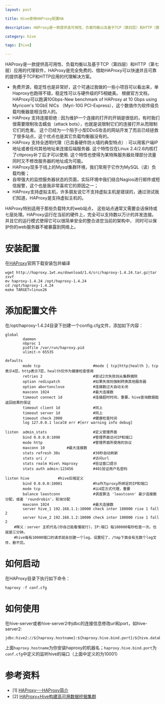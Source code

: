 ```yaml
---
layout: post

title: Hive使用HAProxy配置HA

description: HAProxy是一款提供高可用性、负载均衡以及基于TCP（第四层）和HTTP（第七层）应用的代理软件，HAProxy是完全免费的、借助HAProxy可以快速并且可靠的提供基于TCP和HTTP应用的代理解决方案。

category: hive

tags: [hive]

---
```


HAProxy是一款提供高可用性、负载均衡以及基于TCP（第四层）和HTTP（第七层）应用的代理软件，HAProxy是完全免费的、借助HAProxy可以快速并且可靠的提供基于TCP和HTTP应用的代理解决方案。

- 免费开源，稳定性也是非常好，这个可通过我做的一些小项目可以看出来，单Haproxy也跑得不错，稳定性可以与硬件级的F5相媲美。
根据官方文档，HAProxy可以跑满10Gbps-New benchmark of HAProxy at 10 Gbps using Myricom's 10GbE NICs （Myri-10G PCI-Express），这个数值作为软件级负载均衡器是相当惊人的。
- HAProxy 支持连接拒绝 : 因为维护一个连接的打开的开销是很低的，有时我们很需要限制攻击蠕虫（attack bots），也就是说限制它们的连接打开从而限制它们的危害。 这个已经为一个陷于小型DDoS攻击的网站开发了而且已经拯救了很多站点，这个优点也是其它负载均衡器没有的。
- HAProxy 支持全透明代理（已具备硬件防火墙的典型特点）: 可以用客户端IP地址或者任何其他地址来连接后端服务器. 这个特性仅在Linux 2.4/2.6内核打了cttproxy补丁后才可以使用. 这个特性也使得为某特殊服务器处理部分流量同时又不修改服务器的地址成为可能。
- HAProxy现多于线上的Mysql集群环境，我们常用于它作为MySQL（读）负载均衡；
- 自带强大的监控服务器状态的页面，实际环境中我们结合Nagios进行邮件或短信报警，这个也是我非常喜欢它的原因之一；
- HAProxy支持虚拟主机，许多朋友说它不支持虚拟主机是错误的，通过测试我们知道，HAProxy是支持虚拟主机的。

HAProxy特别适用于那些负载特大的web站点， 这些站点通常又需要会话保持或七层处理。HAProxy运行在当前的硬件上，完全可以支持数以万计的并发连接。并且它的运行模式使得它可以很简单安全的整合进您当前的架构中， 同时可以保护你的web服务器不被暴露到网络上。


# 安装配置

在[HAProxy](http://haproxy.1wt.eu/)官网下载安装包并编译

~~~
wget http://haproxy.1wt.eu/download/1.4/src/haproxy-1.4.24.tar.gz|tar zxvf
mv haproxy-1.4.24 /opt/haproxy-1.4.24
cd /opt/haproxy-1.4.24
make TARGET=linux26
~~~

# 添加配置文件

在/opt/haproxy-1.4.24目录下创建一个config.cfg文件，添加如下内容：

~~~
global
        daemon
        nbproc 1
        pidfile /var/run/haproxy.pid
        ulimit-n 65535

defaults
        mode tcp                        #mode { tcp|http|health }，tcp 表示4层，http表示7层，health仅作为健康检查使用
        retries 2                       #尝试2次失败则从集群摘除
        option redispatch               #如果失效则强制转换其他服务器
        option abortonclose          	#连接数过大自动关闭
        maxconn 1024                  	#最大连接数
        timeout connect 1d           	#连接超时时间，重要，hive查询数据能返回结果的保证
        timeout client 1d               #同上
        timeout server 1d              	#同上
        timeout check 2000           	#健康检查时间
        log 127.0.0.1 local0 err #[err warning info debug]

listen  admin_stats                     #定义管理界面
        bind 0.0.0.0:1090               #管理界面访问IP和端口
        mode http                       #管理界面所使用的协议
        maxconn 10			#最大连接数
        stats refresh 30s               #30秒自动刷新
        stats uri /                     #访问url
        stats realm Hive\ Haproxy    	#验证窗口提示
        stats auth admin:123456     	#401验证用户名密码

listen hive				#hive后端定义
        bind 0.0.0.0:10001              #ha作为proxy所绑定的IP和端口
        mode tcp                        #以4层方式代理，重要
        balance leastconn               #调度算法 'leastconn' 最少连接数分配，或者 'roundrobin'，轮询分配
        maxconn 1024                    #最大连接数
        server hive_1 192.168.1.1:10000 check inter 180000 rise 1 fall 2
        server hive_2 192.168.1.2:10000 check inter 180000 rise 1 fall 2
	#释义：server 主机代名(你自己能看懂就行)，IP:端口 每180000毫秒检查一次。也就是三分钟。
	#hive每有10000端口的请求就会创建一个log，设置短了，/tmp下面会有无数个log文件，删不完。
~~~

# 如何启动

在HAProxy目录下执行如下命令：

~~~
haproxy -f conf.cfg
~~~

# 如何使用

在hive-server或者hive-server2中jdbc的连接信息修改url和port，如hive-server2:

~~~
jdbc:hive2://${haproxy.hostname}:${haproxy.hive.bind.port}/${hive.database}
~~~

上面`haproxy.hostname`为你安装haproxy的机器名；`haproxy.hive.bind.port`为`conf.cfg`中定义的监听hive的端口（上面中定义的为10001）

# 参考资料

- [1] [HAProxy---HAProxy简介](http://blog.csdn.net/xiyf2046/article/details/11686873)
- [2] [HAProxy+Hive构建高可用数据挖掘集群](http://slaytanic.blog.51cto.com/2057708/803626)




